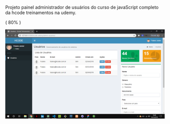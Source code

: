 <p>Projeto painel administrador de usuários do curso de javaScript completo da hcode treinamentos na udemy.</p>

( 80% )

<img src="./screenshots/prokect.png" alt="Foto do projeto" />